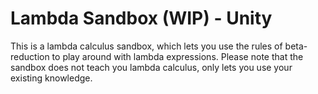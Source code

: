 # Lambda Sandbox (WIP) - Unity

This is a lambda calculus sandbox, which lets you use the rules of beta-reduction to play around with lambda expressions. 
Please note that the sandbox does not teach you lambda calculus, only lets you use your existing knowledge.
